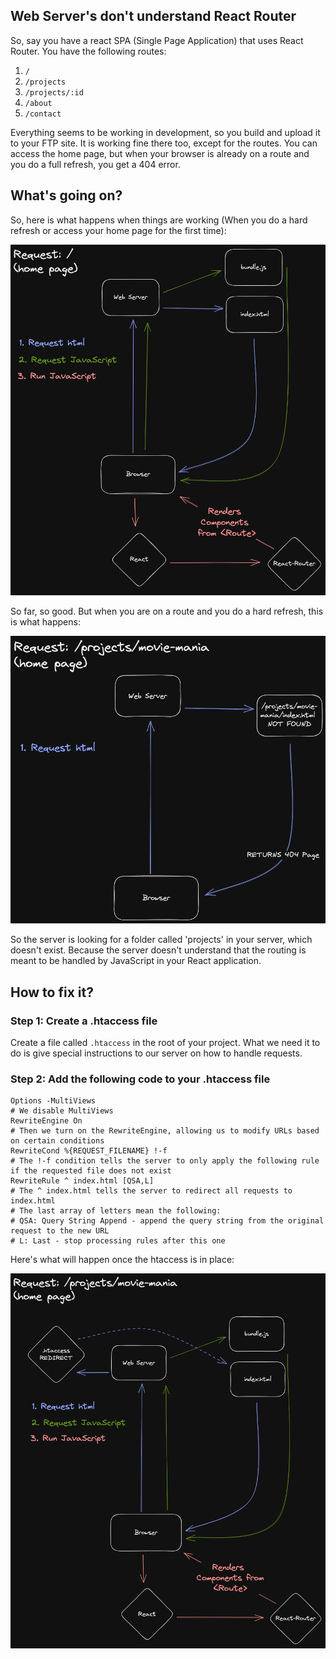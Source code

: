 ## Web Server's don't understand React Router

So, say you have a react SPA (Single Page Application) that uses React Router. You have the following routes:


1. `/`
2. `/projects`
3. `/projects/:id`
4. `/about`
5. `/contact`

Everything seems to be working in development, so you build and upload it to your FTP site. It is working fine there too, except for the routes. You can access the home page, but when your browser is already on a route and you do a full refresh, you get a 404 error.

## What's going on?

So, here is what happens when things are working (When you do a hard refresh or access your home page for the first time):

![](/assets/images/BCIT%20FWD33%20Portfolio%202023-06-27%2015.46.58.excalidraw.png)

So far, so good. But when you are on a route and you do a hard refresh, this is what happens:

![](assets/images/request404.png)

So the server is looking for a folder called 'projects' in your server, which doesn't exist. Because the server doesn't understand that the routing is meant to be handled by JavaScript in your React application.

## How to fix it?

### Step 1: Create a .htaccess file

Create a file called `.htaccess` in the root of your project. What we need it to do is give special instructions to our server on how to handle requests.

### Step 2: Add the following code to your .htaccess file

```
Options -MultiViews
# We disable MultiViews
RewriteEngine On
# Then we turn on the RewriteEngine, allowing us to modify URLs based on certain conditions
RewriteCond %{REQUEST_FILENAME} !-f
# The !-f condition tells the server to only apply the following rule if the requested file does not exist
RewriteRule ^ index.html [QSA,L]
# The ^ index.html tells the server to redirect all requests to index.html
# The last array of letters mean the following:
# QSA: Query String Append - append the query string from the original request to the new URL
# L: Last - stop processing rules after this one
```

Here's what will happen once the htaccess is in place:

![](/assets/images/htaccessfix.png)